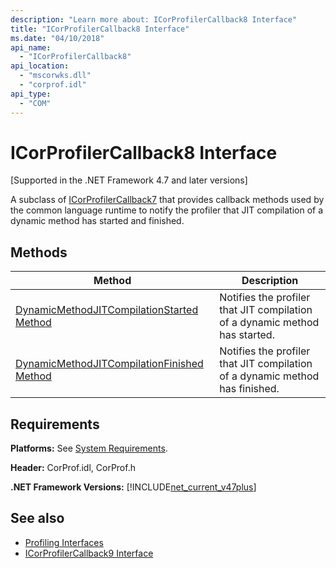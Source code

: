 ```yaml
---
description: "Learn more about: ICorProfilerCallback8 Interface"
title: "ICorProfilerCallback8 Interface"
ms.date: "04/10/2018"
api_name: 
  - "ICorProfilerCallback8"
api_location: 
  - "mscorwks.dll"
  - "corprof.idl"
api_type: 
  - "COM"
---
```

# ICorProfilerCallback8 Interface

[Supported in the .NET Framework 4.7 and later versions]  

 A subclass of [ICorProfilerCallback7](icorprofilercallback7-interface.md) that provides callback methods used by the common language runtime to notify the profiler that JIT compilation of a dynamic method has started and finished.
  
## Methods  
  
|Method|Description|  
|------------|-----------------|  
|[DynamicMethodJITCompilationStarted Method](icorprofilercallback8-dynamicmethodjitcompilationstarted-method.md)|Notifies the profiler that JIT compilation of a dynamic method has started.|  
|[DynamicMethodJITCompilationFinished Method](icorprofilercallback8-dynamicmethodjitcompilationfinished-method.md)|Notifies the profiler that JIT compilation of a dynamic method has finished.|  
  
## Requirements  

 **Platforms:** See [System Requirements](../../get-started/system-requirements.md).  
  
 **Header:** CorProf.idl, CorProf.h  
  
**.NET Framework Versions:** [!INCLUDE[net_current_v47plus](../../../../includes/net-current-v47plus.md)]  

## See also

- [Profiling Interfaces](profiling-interfaces.md)
- [ICorProfilerCallback9 Interface](icorprofilercallback9-interface.md)
